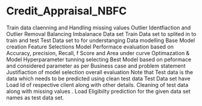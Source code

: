 # Credit_Appraisal_NBFC
Train data claenning and Handling missing values
Outlier Identfiaction and Outlier Removal
Balancing Imbalanace Data set
Train Data set to  splited in to train and  test 
Test Data set to for understanging Data modelling
Base Model creation
Feature Selections 
Model Performace evaluation based on Accuracy, precision, Recall, f Score and Area under curve
Optimazation  & Model Hyperparameter tunning
selecting  Best Model based on peformace and considered parameter as per Business case and problem statement
Justifiaction of model selection overall evaluation 
Note that Test data is the data which needs to be predicted using clean test data
Test Data set have Load Id of respective client along with other details.
Cleaning of test data along with missing values .
Load Eligibilty prediction for the given data set names as test data set.
